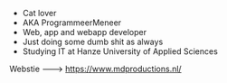 - Cat lover 
- AKA ProgrammeerMeneer
- Web, app and webapp developer
- Just doing some dumb shit as always
- Studying IT at Hanze University of Applied Sciences

Webstie ---> https://www.mdproductions.nl/
